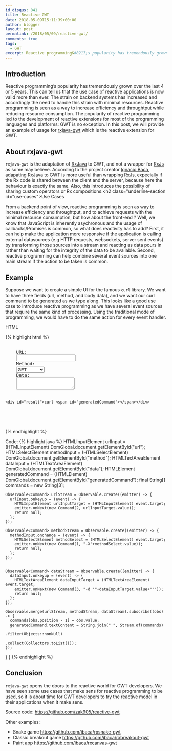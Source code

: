 ```yaml
---
id_disqus: 841
title: Reactive GWT
date: 2018-05-09T15:11:39+00:00
author: blogger
layout: post
permalink: /2018/05/09/reactive-gwt/
comments: true
tags:
  - GWT
excerpt: Reactive programming&#8217;s popularity has tremendously grown over the last 4 or 5 years. This can tell us that the use case of reactive applications is now valid more than ever. The strain on backend systems has increased and accordingly the need to handle this strain...
---
```


## Introduction

Reactive programming&#8217;s popularity has tremendously grown over the last 4 or 5 years. This can tell us that the use case of reactive applications is now valid more than ever. The strain on backend systems has increased and accordingly the need to handle this strain with minimal resources. Reactive programming is seen as a way to increase efficiency and throughtput while reducing resource consumption. The popularity of reactive programming led to the development of reactive extensions for most of the programming languages and platforms: GWT is no exception. In this post, we will provide an example of usage for [rxjava-gwt](https://github.com/intendia-oss/rxjava-gwt) which is the reactive extension for GWT.

## About rxjava-gwt

`rxjava-gwt` is the adaptation of [RxJava](https://github.com/ReactiveX/RxJava) to GWT, and not a wrapper for [RxJs](https://github.com/ReactiveX/rxjs) as some may believe. According to the project creator [Ignacio Baca](https://github.com/ibaca), adapating RxJava to GWT is more useful than wrapping RxJs, expecially if the Rx code is shared between the client and the server, because here the behaviour is exactly the same. Also, this introduces the possibility of sharing custom operators or Rx compositions.<h2 class="underline-section id="use-cases">Use Cases</h2> 

From a backend point of view, reactive programming is seen as way to increase efficiency and throughtput, and to achieve requests with the minimal resource consumption, but how about the front-end ? Well, we know that JavaScript is inherently asychronous and the usage of callbacks/Promises is common, so what does reactivity has to add? First, it can help make the application more responsive if the application is calling external datasources (e.g HTTP requests, websockets, server sent events) by transforming those sources into a stream and reacting as data pours in rather than waiting for the integrity of the data to be available. Second, reactive programming can help combine several event sources into one main stream if the action to be taken is common.

## Example

Suppose we want to create a simple UI for the famous `curl` library. We want to have three fields (url, method, and body data), and we want our curl command to be generated as we type along. This looks like a good use case to introduce reactive programming as we have several event sources that require the same kind of processing. Using the traditional mode of programming, we would have to do the same action for every event handler.

HTML

{% highlight html  %}
<pre class="brush:xml"><div class="form-container">
    <label for="url">URL:</label>
    <input id="url" type="text"></input>
    <label for="method">Method: </label>
    <select id="method">
      <option selected value="GET">GET</option>
      <option value="POST">POST</option>
      <option value="PUT">PUT</option>
      <option value="DELETE">DELETE</option>
      <option value="PATCH">PATCH</option>
      <option value="HEAD">HEAD</option>
      <option value="OPTIONS">OPTIONS</option>
      <option value="CONNECT">CONNECT</option>
      <option value="TRACE">TRACE</option>
    </select>
    <label for="data">Data: </label>
    <textarea id="data"></textarea>
    <div id="result">curl <span id="generatedCommand"></span></div>
  </div>
</pre>

{% endhighlight %}

Code:
{% highlight java  %}
  HTMLInputElement urlInput = (HTMLInputElement) DomGlobal.document.getElementById("url");
  HTMLSelectElement methodInput = (HTMLSelectElement) DomGlobal.document.getElementById("method");
  HTMLTextAreaElement dataInput = (HTMLTextAreaElement) DomGlobal.document.getElementById("data");
  HTMLElement generatedCommand = (HTMLElement) DomGlobal.document.getElementById("generatedCommand");
  final String[] commands = new String[3];

    Observable<Command> urlStream = Observable.create((emitter) -> {
      urlInput.onkeyup = (event) -> {
        HTMLInputElement urlInputTarget = (HTMLInputElement) event.target;
        emitter.onNext(new Command(2, urlInputTarget.value));
        return null;
      };
    });

    Observable<Command> methodStream = Observable.create((emitter) -> {
      methodInput.onchange = (event) -> {
        HTMLSelectElement methodSelect = (HTMLSelectElement) event.target;
        emitter.onNext(new Command(1, "-X"+methodSelect.value));
        return null;
      };
    });


    Observable<Command> dataStream = Observable.create((emitter) -> {
      dataInput.onkeyup = (event) -> {
        HTMLTextAreaElement dataInputTarget = (HTMLTextAreaElement) event.target;
        emitter.onNext(new Command(3, "-d '"+dataInputTarget.value+"'"));
        return null;
      };
    });

    Observable.merge(urlStream, methodStream, dataStream).subscribe((obs) -> {
      commands[obs.position - 1] = obs.value;
      generatedCommand.textContent = String.join(" ", Stream.of(commands)
                                                            .filter(Objects::nonNull)
                                                            .collect(Collectors.toList()));
    });
  }
}
{% endhighlight %}

## Conclusion

`rxjava-gwt` opens the doors to the reactive world for GWT developers. We have seen some use cases that make sens for reactive programming to be used, so it is about time for GWT developers to try the reactive model in their applications when it make sens.

Source code: <https://github.com/zak905/reactive-gwt>

Other examples:

  * Snake game <https://github.com/ibaca/rxsnake-gwt>
  * Classic breakout game <https://github.com/ibaca/rxbreakout-gwt>
  * Paint app <https://github.com/ibaca/rxcanvas-gwt>